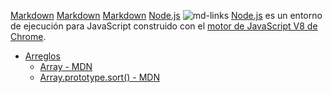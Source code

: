[Markdown](https://es.wikipedia.org/wiki/Markdown)
[Markdown](https://es.wikipedia.org/wiki/Markdown)
[Markdown](http://es.wikipedia.org/wiki/Markdown)
[Node.js](https://nodejs.org/)
![md-links](https://user-images.githubusercontent.com/110297/42118443-b7a5f1f0-7bc8-11e8-96ad-9cc5593715a6.jpg)
[Node.js](https://nodejs.org/es/) es un entorno de ejecución para JavaScript
construido con el [motor de JavaScript V8 de Chrome](https://developers.google.com/v8/).
* [Arreglos](https://curriculum.laboratoria.la)
  * [Array - MDN](https://developer.mozilla.org)
  * [Array.prototype.sort() - MDN](https://developer.mozzzzzzilla.org)



